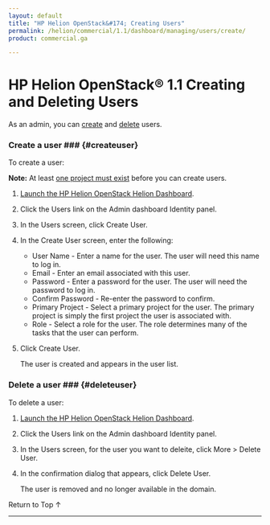 ```yaml
---
layout: default
title: "HP Helion OpenStack&#174; Creating Users"
permalink: /helion/commercial/1.1/dashboard/managing/users/create/
product: commercial.ga

---
```

<!--UNDER REVISION-->

<script>

function PageRefresh {
onLoad="window.refresh"
}

PageRefresh();

</script>

<!--
<p style="font-size: small;"> <a href="/helion/commercial/1.1/ga1/install/">&#9664; PREV</a> | <a href="/helion/commercial/1.1/ga1/install-overview/">&#9650; UP</a> | <a href="/helion/commercial/1.1/ga1/">NEXT &#9654;</a> 
-->

# HP Helion OpenStack&#174; 1.1  Creating and Deleting Users

As an admin, you can [create](#createuser) and [delete](#deleteuser) users. 

### Create a user ### {#createuser}

To create a user:

**Note:** At least [one project must exist](/helion/commercial/1.1/dashboard/managing/projects/) before you can create users.

1. [Launch the HP Helion OpenStack Helion Dashboard](/helion/openstack/1.1/dashboard/login/).

2. Click the Users link on the Admin dashboard Identity panel.

3. In the Users screen, click Create User.

4. In the Create User screen, enter the following:

	* User Name - Enter a name for the user. The user will need this name to log in.</li>
	* Email - Enter an email associated with this user.</li>
	* Password - Enter a password for the user. The user will need the password to log in.</li>
	* Confirm Password - Re-enter the password to confirm.</li>
	* Primary Project - Select a primary project for the user. The primary project is simply the first project the user is associated with.</li>
	* Role - Select a role for the user. The role determines many of the tasks that the user can perform.</li>

5. Click Create User.

	The user is created and appears in the user list.

### Delete a user ### {#deleteuser}

To delete a user:

1. [Launch the HP Helion OpenStack Helion Dashboard](/helion/openstack/1.1/dashboard/login/).

2. Click the Users link on the Admin dashboard Identity panel.

3. In the Users screen, for the user you want to deleite, click More &gt; Delete User.

4. In the confirmation dialog that appears, click Delete User.

	The user is removed and no longer available in the domain.

<a href="#top" style="padding:14px 0px 14px 0px; text-decoration: none;"> Return to Top &#8593; </a>


----
